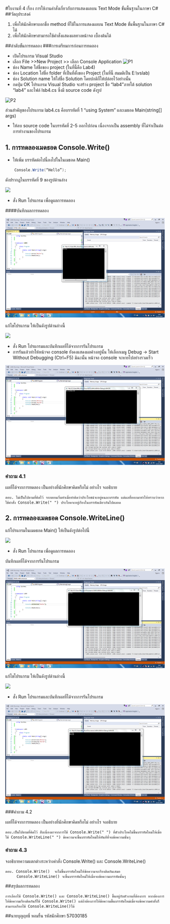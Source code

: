 #ใบงานที่ 4
เรื่อง การใช้งานคำสั่งเกี่ยวกับการแสดงผลบน Text Mode ขั้นพื้นฐานในภาษา C#
##วัตถุประสงค์
1. เพื่อให้นักศึกษาบอกชื่อ method ที่ใช้ในการแสดงผลบน Text Mode ขั้นพื้นฐานในภาษา C# ได้
2. เพื่อให้นักศึกษาสามารถใช้คำสั่งแสดงผลทางหน้าจอ เบื้องต้นได้

##ลำดับขั้นการทดลอง
###การเตรียมการก่อนการทดลอง
  * เปิดโปรแกรม Visual Studio 
  *  เลือก File >>New Project >> เลือก Console Application 
![P1](https://github.com/Desktop-Programming-Lab-2559/LAB-04/blob/master/imgs/P1.png)
  *  ช่อง Name ใส่ชื่อของ project (ในที่นี้คือ Lab4)
  *  ช่อง Location ใส่ชื่อ folder ที่เป็นที่ตั้งของ Project (ในที่นี้ สมมติเป็น E:\vslab)
  *  ช่อง Solution name ให้ใส่ชื่อ Solution โดยปกติก็ให้ปล่อยไว้อย่างนั้น 
  *  กดปุ่ม OK โปรแกรม Visual Studio จะสร้าง project ชื่อ “lab4”ภายใต้ solution “lab4” และไฟล์ lsb4.cs ซึ่งมี source code ดังรูป 

![P2](https://github.com/Desktop-Programming-Lab-2559/LAB-04/blob/master/imgs/P2.png)

ส่วนสำคัญของโปรแกรม lab4.cs  คือบรรทัดที่ 1 “using System” และเมธอด Main(string[] args)


 *  ให้ลบ source code ในบรรทัดที่ 2-5 ออกไปก่อน เนื่องจากเป็น assembly ที่ไม่จำเป็นต่อการทำงานของโปรแกรม 

## 1. การทดลองเมดธอด Console.Write()
* ให้เพิ่ม บรรทัดต่อไปนี้ลงไปในในเมธอด Main()
```csharp 
    Console.Write(“Hello”);
```
ดังปรากฏในบรรทัดที่ 9 ของรูปด้านล่าง 

![](https://github.com/Desktop-Programming-Lab-2559/LAB-04/blob/master/imgs/P3.png)
 
 * สั่ง Run โปรแกรม เพื่อดูผลการทดลอง 

####บันทึกผลการทดลอง

![](https://github.com/Mustted/LAB-04/blob/master/LAB4_1.png?raw=true)

แก้ไขโปรแกรม ให้เป็นดังรูปด้านล่างนี้    

![](https://github.com/Desktop-Programming-Lab-2559/LAB-04/blob/master/imgs/P4.png)

 * สั่ง Run โปรแกรมและบันทึกผลที่ได้จากการรันโปรแกรม
 * การรันแล้วทำให้หน้าจอ console ยังคงแสดงผลค้างอยู่นั้น ให้เลือกเมนู Debug -> Start Without Debugging (Ctrl+F5) มิฉะนั้น หน้าจอ console จะหายไปอย่างรวดเร็ว

![](https://github.com/Mustted/LAB-04/blob/master/LAB4_2.png?raw=true)


### คำถาม 4.1 

ผลที่ได้จากการทดลอง เป็นอย่างที่นักศึกษาคิดหรือไม่ อย่างไร  จงอธิบาย

```
ตอบ. ไม่เป็นไปตามที่คิดไว้ จากตอนเริ่มทำเมื่อทำคิดว่าประโยชน์จะอยู่คนละบรรทัด แต่ผลที่่ออกมาทำให้ทราบว่าหากใช้คำสั่ง Console.Write(" ") ประโยคจะอยู่เรียงในบรรทัดเดียวกันไปตลอด
```


## 2. การทดลองเมดธอด Console.WriteLine()

แก้โปรแกรมในเมดธอด Main() ให้เป็นดังรูปต่อไปนี้

![](https://github.com/Desktop-Programming-Lab-2559/LAB-04/blob/master/imgs/P5.png)

 * สั่ง Run โปรแกรม เพื่อดูผลการทดลอง 

บันทึกผลที่ได้จากการรันโปรแกรม

![](https://github.com/Mustted/LAB-04/blob/master/LAB4_3.png?raw=true)

แก้ไขโปรแกรม ให้เป็นดังรูปด้านล่างนี้

![](https://github.com/Desktop-Programming-Lab-2559/LAB-04/blob/master/imgs/P6.png)

 * สั่ง Run โปรแกรมและบันทึกผลที่ได้จากการรันโปรแกรม
 
![](https://github.com/Mustted/LAB-04/blob/master/LAB4_4.png?raw=true)


###คำถาม 4.2

ผลที่ได้จากการทดลอง เป็นอย่างที่นักศึกษาคิดหรือไม่ อย่างไร  จงอธิบาย
```
ตอบ.เป็นไปตามที่คิดไว้ สืบเนื่องมาจากการใช้ Console.Write(" ") ที่ตัวประโยคไม่ขึ้นบรรทัดใหม่ให้เมื่อใช้ Console.WriteLine(" ") ข้อความจะขึ้นบรรทัดใหม่ให้ทันทีที่จบข้อความนั้นๆ
```
### คำถาม 4.3 

จงอธิบายความแตกต่างระหว่างคำสั่ง Console.Write() และ Console.WriteLine()
```
ตอบ. Console.Write()  จะไม่ขึ้นบรรทัดใหม่ให้ข้อความจะเรียงติดกันเสมอ 
     Console.WriteLine() จะขึ้นบรรรทัดใหม่ให้เมื่อจบข้อความบรรทัดนั้นๆ
```
##สรุปผลการทดลอง
```
การเลือกใช้ Console.Write() และ Console.WriteLine() ขึ้นอยู่กับตัวงานที่ต้องการ หากต้องการให้ข้อความเรียงติดกันก็ใช้ Console.Write() แต่ถ้าต้องการให้ข้อความขึ้นบรรทัดใหม่เมื่อจบข้อความคำสั่งก็สามารถเรียกใช้ Console.WriteLine()ได้
```
##นายบุญฤทธิ์  หอมรื่น รหัสนักศึกษา 57030185

